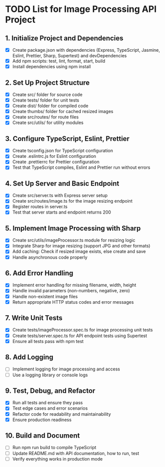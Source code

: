 # TODO List for Image Processing API Project

## 1. Initialize Project and Dependencies
- [x] Create package.json with dependencies (Express, TypeScript, Jasmine, Eslint, Prettier, Sharp, Supertest) and devDependencies
- [x] Add npm scripts: test, lint, format, start, build
- [x] Install dependencies using npm install

## 2. Set Up Project Structure
- [x] Create src/ folder for source code
- [x] Create tests/ folder for unit tests
- [x] Create dist/ folder for compiled code
- [x] Create thumbs/ folder for cached resized images
- [x] Create src/routes/ for route files
- [x] Create src/utils/ for utility modules

## 3. Configure TypeScript, Eslint, Prettier
- [x] Create tsconfig.json for TypeScript configuration
- [x] Create .eslintrc.js for Eslint configuration
- [x] Create .prettierrc for Prettier configuration
- [x] Test that TypeScript compiles, Eslint and Prettier run without errors

## 4. Set Up Server and Basic Endpoint
- [x] Create src/server.ts with Express server setup
- [x] Create src/routes/image.ts for the image resizing endpoint
- [x] Register routes in server.ts
- [x] Test that server starts and endpoint returns 200

## 5. Implement Image Processing with Sharp
- [x] Create src/utils/imageProcessor.ts module for resizing logic
- [x] Integrate Sharp for image resizing (support JPG and other formats)
- [x] Add caching: Check if resized image exists, else create and save
- [x] Handle asynchronous code properly

## 6. Add Error Handling
- [x] Implement error handling for missing filename, width, height
- [x] Handle invalid parameters (non-numbers, negative, zero)
- [x] Handle non-existent image files
- [x] Return appropriate HTTP status codes and error messages

## 7. Write Unit Tests
- [x] Create tests/imageProcessor.spec.ts for image processing unit tests
- [x] Create tests/server.spec.ts for API endpoint tests using Supertest
- [x] Ensure all tests pass with npm test

## 8. Add Logging
- [ ] Implement logging for image processing and access
- [ ] Use a logging library or console logs

## 9. Test, Debug, and Refactor
- [x] Run all tests and ensure they pass
- [x] Test edge cases and error scenarios
- [x] Refactor code for readability and maintainability
- [x] Ensure production readiness

## 10. Build and Document
- [ ] Run npm run build to compile TypeScript
- [ ] Update README.md with API documentation, how to run, test
- [ ] Verify everything works in production mode

